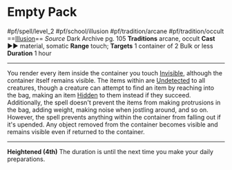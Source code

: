 # Empty Pack
#pf/spell/level_2 #pf/school/illusion #pf/tradition/arcane #pf/tradition/occult
==[Illusion](../../../Traits/Illusion.md)==
*Source* Dark Archive pg. 105
**Traditions** arcane, occult
**Cast** ►► material, somatic
**Range** touch; **Targets** 1 container of 2 Bulk or less
**Duration** 1 hour

---
You render every item inside the container you touch [Invisible](../../../Conditions/Invisible.md), although the container itself remains visible. The items within are [Undetected](../../../Conditions/Undetected.md) to all creatures, though a creature can attempt to find an item by reaching into the bag, making an item [Hidden](../../../Conditions/Hidden.md) to them instead if they succeed. Additionally, the spell doesn't prevent the items from making protrusions in the bag, adding weight, making noise when jostling around, and so on. However, the spell prevents anything within the container from falling out if it's upended. Any object removed from the container becomes visible and remains visible even if returned to the container.

<hr>

**Heightened (4th)** The duration is until the next time you make your daily preparations.